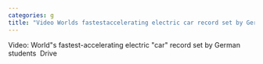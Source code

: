 ```yaml
---
categories: g
title: "Video Worlds fastestaccelerating electric car record set by German students  Drive"
---
```

Video: World"s fastest-accelerating electric "car" record set by German students&nbsp;&nbsp;Drive